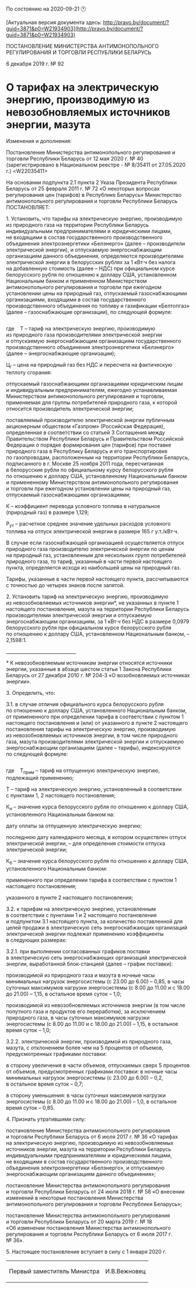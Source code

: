 По состоянию на 2020-09-21 &#x1F550;

[Актуальная версия документа здесь: http://pravo.by/document/?guid=3871&p0=W21934903](http://pravo.by/document/?guid=3871&p0=W21934903)

<p>ПОСТАНОВЛЕНИЕ МИНИСТЕРСТВА АНТИМОНОПОЛЬНОГО РЕГУЛИРОВАНИЯ И ТОРГОВЛИ РЕСПУБЛИКИ БЕЛАРУСЬ</p>
<p>6 декабря 2019 г. № 92</p>
<h1>О тарифах на электрическую энергию, производимую из невозобновляемых источников энергии, мазута</h1>
<p>Изменения и дополнения:</p>
<p>Постановление Министерства антимонопольного регулирования и торговли Республики Беларусь от 12 мая 2020 г. № 40 (зарегистрировано в Национальном реестре - № 8/35411 от 27.05.2020 г.) &lt;W22035411&gt;</p>
<p></p>
<p>На основании подпункта 2.1 пункта 2 Указа Президента Республики Беларусь от 25 февраля 2011 г. № 72 «О некоторых вопросах регулирования цен (тарифов) в Республике Беларусь» Министерство антимонопольного регулирования и торговли Республики Беларусь ПОСТАНОВЛЯЕТ:</p>
<p>1. Установить, что тарифы на электрическую энергию, производимую из природного газа на территории Республики Беларусь индивидуальными предпринимателями и юридическими лицами, не входящими в состав государственного производственного объединения электроэнергетики «Белэнерго» (далее – производители электрической энергии), и отпускаемую энергоснабжающим организациям данного объединения, определяются производителями электрической энергии в белорусских рублях за 1 кВт·ч без налога на добавленную стоимость (далее – НДС) при официальном курсе белорусского рубля по отношению к доллару США, установленном Национальным банком и примененном Министерством антимонопольного регулирования и торговли при ежегодном установлении цены на природный газ, отпускаемый газоснабжающими организациями, входящими в состав государственного производственного объединения по топливу и газификации «Белтопгаз» (далее – газоснабжающие организации), по следующей формуле:</p>
<p></p>
<p><img></p>
<p></p>
<p>где    Т – тариф на электрическую энергию, производимую из природного газа производителями электрической энергии и отпускаемую энергоснабжающим организациям государственного производственного объединения электроэнергетики «Белэнерго» (далее – энергоснабжающие организации);</p>
<p>Ц<sub>г</sub> – цена на природный газ без НДС и пересчета на фактическую теплоту сгорания:</p>
<p>отпускаемый газоснабжающими организациями юридическим лицам и индивидуальным предпринимателям, ежегодно устанавливаемая Министерством антимонопольного регулирования и торговли, применяемая для группы потребителей природного газа, к которой относится производитель электрической энергии;</p>
<p>поставляемый производителю электрической энергии публичным акционерным обществом «Газпром» (Российская Федерация), определенная в соответствии со статьей 3 Соглашения между Правительством Республики Беларусь и Правительством Российской Федерации о порядке формирования цен (тарифов) при поставке природного газа в Республику Беларусь и его транспортировке по газопроводам, расположенным на территории Республики Беларусь, подписанного в г. Москве 25 ноября 2011 года, пересчитанная в белорусские рубли по официальному курсу белорусского рубля по отношению к доллару США, установленному Национальным банком и примененному Министерством антимонопольного регулирования и торговли при ежегодном установлении цены на природный газ, отпускаемый газоснабжающими организациями;</p>
<p>К – коэффициент перевода условного топлива в натуральное (природный газ) в размере 1,129;</p>
<p>Р<sub>ут</sub> – расчетное среднее значение удельных расходов условного топлива на отпуск электрической энергии в размере 165 г у.т./кВт·ч.</p>
<p>В случае если газоснабжающей организацией осуществляется отпуск природного газа производителю электрической энергии по ценам на природный газ, установленным для нескольких групп потребителей природного газа, то тариф, указанный в части первой настоящего пункта, определяется исходя из наибольшей цены на природный газ.</p>
<p>Тарифы, указанные в части первой настоящего пункта, рассчитываются с точностью до четырех знаков после запятой.</p>
<p>2. Установить тариф на электрическую энергию, производимую из невозобновляемых источников энергии*, не указанных в пункте 1 настоящего постановления, мазута на территории Республики Беларусь производителями электрической энергии и отпускаемую энергоснабжающим организациям, за 1 кВт·ч без НДС в размере 0,0979 белорусского рубля при официальном курсе белорусского рубля по отношению к доллару США, установленном Национальным банком, – 2,1598:1.</p>
<p>______________________________</p>
<p>* К невозобновляемым источникам энергии относятся источники энергии, указанные в абзаце шестом статьи 1 Закона Республики Беларусь от 27 декабря 2010 г. № 204-З «О возобновляемых источниках энергии».</p>
<p>3. Определить, что:</p>
<p>3.1. в случае отличия официального курса белорусского рубля по отношению к доллару США, установленного Национальным банком, от примененного при определении тарифа в соответствии с пунктом 1 настоящего постановления и (или) от указанного в пункте 2 настоящего постановления тарифы на электрическую энергию, производимую из невозобновляемых источников энергии, в том числе природного газа, мазута производителями электрической энергии и отпускаемую энергоснабжающим организациям (далее – тарифы), индексируются по следующей формуле:</p>
<p></p>
<p><img></p>
<p></p>
<p>где    Т<sub>прим</sub> – тариф на отпущенную электрическую энергию, подлежащий применению;</p>
<p>Т – тариф на электрическую энергию, установленный в соответствии с пунктами 1, 2 настоящего постановления;</p>
<p>К<sub>н</sub> – значение курса белорусского рубля по отношению к доллару США, установленного Национальным банком на:</p>
<p>дату оплаты за отпущенную электрическую энергию;</p>
<p>последнюю дату календарного месяца, в котором осуществлен отпуск электрической энергии, – для определения стоимости отпуска электрической энергии;</p>
<p>К<sub>б</sub> – значение курса белорусского рубля по отношению к доллару США, установленного Национальным банком:</p>
<p>примененного при определении тарифа в соответствии с пунктом 1 настоящего постановления;</p>
<p>указанного в пункте 2 настоящего постановления;</p>
<p>3.2. к тарифам на электрическую энергию, установленным в соответствии с пунктами 1 и 2 настоящего постановления и подпунктом 3.1 настоящего пункта, за количество поставленной для целей продажи в электрическую сеть энергоснабжающих организаций электрической энергии подлежат применению коэффициенты в следующих размерах:</p>
<p>3.2.1. при выполнении согласованных графиков поставки в электрическую сеть энергоснабжающих организаций электрической энергии, выработанной блок-станцией (далее – график поставки):</p>
<p>производимой из природного газа и мазута в ночные часы минимальных нагрузок энергосистемы (с 23.00 до 6.00) – 0,85, в часы суточных максимумов нагрузки энергосистемы (с 8.00 до 11.00 и с 18.00 до 21.00) – 1,15, в остальное время суток – 1,0;</p>
<p>производимой из невозобновляемых источников энергии (в том числе попутного газа и продуктов его переработки), за исключением природного газа, в часы суточных максимумов нагрузки энергосистемы (с 8.00 до 11.00 и с 18.00 до 21.00) – 1,15, в остальное время суток – 1,0;</p>
<p>3.2.2. электрической энергии, производимой из природного газа, мазута, с отклонением более чем на 5 процентов от объемов, предусмотренных графиками поставки:</p>
<p>в сторону увеличения в части объемов, отпускаемых сверх 5 процентов от объемов, предусмотренных графиками поставки: в ночные часы минимальных нагрузок энергосистемы (с 23.00 до 6.00) – 0,2, в остальное время суток – 0,7;</p>
<p>в сторону уменьшения: в часы суточных максимумов нагрузки энергосистемы (с 8.00 до 11.00 и с 18.00 до 21.00) – 1,0, в остальное время суток – 0,85.</p>
<p>4. Признать утратившими силу:</p>
<p>постановление Министерства антимонопольного регулирования и торговли Республики Беларусь от 6 июля 2017 г. № 36 «О тарифах на электрическую энергию, производимую из невозобновляемых источников энергии, мазута на территории Республики Беларусь индивидуальными предпринимателями и юридическими лицами, не входящими в состав государственного производственного объединения электроэнергетики «Белэнерго», и отпускаемую энергоснабжающим организациям данного объединения»;</p>
<p>постановление Министерства антимонопольного регулирования и торговли Республики Беларусь от 24 июля 2018 г. № 58 «О внесении изменений в некоторые постановления Министерства антимонопольного регулирования и торговли Республики Беларусь»;</p>
<p>постановление Министерства антимонопольного регулирования и торговли Республики Беларусь от 20 марта 2019 г. № 18 «Об изменении постановления Министерства антимонопольного регулирования и торговли Республики Беларусь от 6 июля 2017 г. № 36».</p>
<p>5. Настоящее постановление вступает в силу с 1 января 2020 г.</p>
<p></p>
<table><tr>
<td><p>Первый заместитель Министра</p></td>
<td><p>И.В.Вежновец</p></td>
</tr></table>
<p></p>